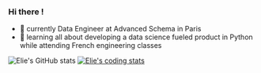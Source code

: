 ### Hi there !

- 🤖 currently Data Engineer at Advanced Schema in Paris
- 👀 learning all about developing a data science fueled product in Python while attending French engineering classes

![Elie's GitHub stats](https://github-readme-stats.vercel.app/api?username=youplala\&hide=issues\&show_icons=true\&rank_icon=github\&layout=compact)
[![Elie's coding stats](https://github-readme-stats.vercel.app/api/wakatime?username=@youplala)](https://github.com/anuraghazra/github-readme-stats)
